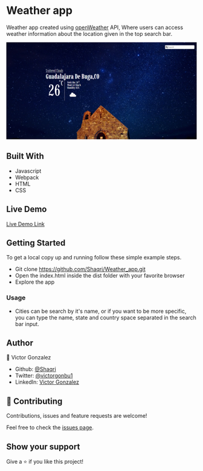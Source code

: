 # Weather app

Weather app created using [openWeather](https://openweathermap.org/) API, Where users can access weather information about the location given in the top search bar.

![screenshot](./src/weather_components/imgs/SCREENSHOT.png)


## Built With

- Javascript
- Webpack
- HTML
- CSS 

## Live Demo

[Live Demo Link]()


## Getting Started

To get a local copy up and running follow these simple example steps.

- Git clone https://github.com/Shaqri/Weather_app.git
- Open the index.html inside the dist folder with your favorite browser
- Explore the app

### Usage

- Cities can be search by it's name, or if you want to be more specific, you can type the name, state and country space separated in the search bar input. 

## Author

👤 Victor Gonzalez

- Github: [@Shaqri](https://github.com/shaqri)
- Twitter: [@victorgonbu1](https://twitter.com/Victorgonbu1)
- LinkedIn: [Victor Gonzalez](https://www.linkedin.com/in/victor-manuel-gonzalez-buitrago/)

## 🤝 Contributing

Contributions, issues and feature requests are welcome!

Feel free to check the [issues page](issues/).

## Show your support

Give a ⭐️ if you like this project!